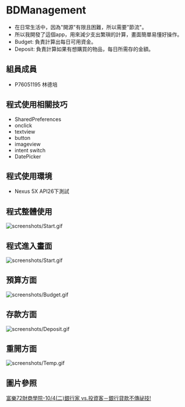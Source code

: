 # BDManagement

- 在日常生活中，因為"開源"有限且困難，所以需要"節流"。
- 所以我開發了這個app，用來減少支出繁瑣的計算，畫面簡單易懂好操作。
- Budget: 負責計算出每日可用資金。
- Deposit: 負責計算如果有想購買的物品，每日所需存的金額。

## 組員成員
- P76051195 林德培

## 程式使用相關技巧
- SharedPreferences
- onclick
- textview
- button
- imageview
- intent switch
- DatePicker

## 程式使用環境
- Nexus 5X API26下測試

## 程式整體使用
![screenshots/Start.gif](screenshots/Demo.gif)

## 程式進入畫面
![screenshots/Start.gif](screenshots/Start.gif)

## 預算方面
![screenshots/Budget.gif](screenshots/Budget.gif)

## 存款方面
![screenshots/Deposit.gif](screenshots/Deposit.gif)

## 重開方面
![screenshots/Temp.gif](screenshots/Temp.gif)

## 圖片參照
[富樂72財商學院-10/4(二)銀行家 vs.投資客－銀行貸款不傳祕技!](https://www.beclass.com/rid=193a1e957ef64ed63a45)
